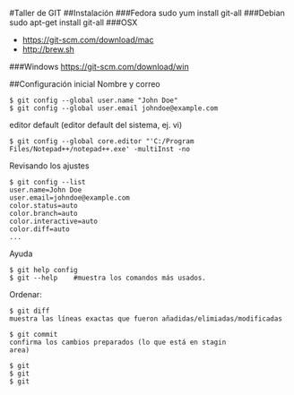 #Taller de GIT
##Instalación
###Fedora
sudo yum install git-all
###Debian
sudo apt-get install git-all
###OSX
* https://git-scm.com/download/mac
* http://brew.sh

###Windows
https://git-scm.com/download/win

##Configuración inicial
Nombre y correo

	$ git config --global user.name "John Doe"	$ git config --global user.email johndoe@example.com

editor default (editor default del sistema, ej. vi)

	$ git config --global core.editor "'C:/Program Files/Notepad++/notepad++.exe' -multiInst -no

Revisando los ajustes

```
$ git config --list
user.name=John Doe
user.email=johndoe@example.com
color.status=auto
color.branch=auto
color.interactive=auto
color.diff=auto
...
```

Ayuda

	$ git help config
	$ git --help 	#muestra los comandos más usados.
	



Ordenar:


```
$ git diff
muestra las líneas exactas que fueron añadidas/elimiadas/modificadas

$ git commit
confirma los cambios preparados (lo que está en stagin 
area)

$ git  
$ git 
$ git 
```


	
